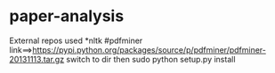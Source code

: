 paper-analysis
==============


External repos used
*nltk
#pdfminer  link==>https://pypi.python.org/packages/source/p/pdfminer/pdfminer-20131113.tar.gz
	   switch to dir then sudo python setup.py install
